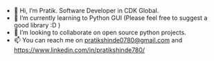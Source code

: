 - 👋 Hi, I’m Pratik. Software Developer in CDK Global.
- 🌱 I’m currently learning to Python GUI (Please feel free to suggest a good library :D )
- 💞️ I’m looking to collaborate on open source python projects.
- 📫 You can reach me on pratikshinde0780@gmail.com and https://www.linkedin.com/in/pratikshinde780/

<!---
Patrick780/Patrick780 is a ✨ special ✨ repository because its `README.md` (this file) appears on your GitHub profile.
You can click the Preview link to take a look at your changes.
--->
